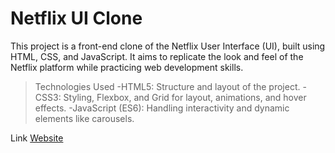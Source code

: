 # Netflix UI Clone
This project is a front-end clone of the Netflix User Interface (UI), built using HTML, CSS, and JavaScript. It aims to replicate the look and feel of the Netflix platform while practicing web development skills.

>Technologies Used
-HTML5: Structure and layout of the project.
-CSS3: Styling, Flexbox, and Grid for layout, animations, and hover effects.
-JavaScript (ES6): Handling interactivity and dynamic elements like carousels.

Link
[Website](https://ujjwalgaekwad.github.io/netflixui-clone/)